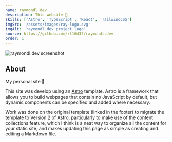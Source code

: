 ```yaml
---
name: raymondl.dev
description: This website 🙂
skills: ['Astro', 'TypeScript', 'React', 'TailwindCSS']
imgSrc: '/assets/images/ray-logo.svg'
imgAlt: 'raymondl.dev project logo'
source: https://github.com/rl16432/raymondl.dev
order: 1
---
```


![raymondl.dev screenshot](/assets/images/raymondl-dev.png)
## About

My personal site 🙂

This site was develop using an [Astro](https://astro.build/) template. Astro is a framework that allows you to build webpages that contain no JavaScript by default, but dynamic components can be specified and added where necessary.

Work was done on the original template (linked in the footer) to migrate the template to Version 2 of Astro, particularly to make use of the content collections feature, which I think is a neat way to organize all the content for your static site, and makes updating this page as simple as creating and editing a Markdown file.
